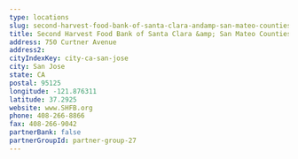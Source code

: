 ```yaml
---
type: locations
slug: second-harvest-food-bank-of-santa-clara-andamp-san-mateo-counties
title: Second Harvest Food Bank of Santa Clara &amp; San Mateo Counties
address: 750 Curtner Avenue
address2: 
cityIndexKey: city-ca-san-jose
city: San Jose
state: CA
postal: 95125
longitude: -121.876311
latitude: 37.2925
website: www.SHFB.org
phone: 408-266-8866
fax: 408-266-9042
partnerBank: false
partnerGroupId: partner-group-27
---
```

